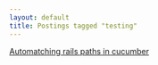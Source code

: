 ```yaml
---
layout: default
title: Postings tagged "testing"
---
```

[Automatching rails paths in cucumber](http://janesconference.github.com/KievII/2009/05/automatching-rails-paths-in-cucumber)<br />
